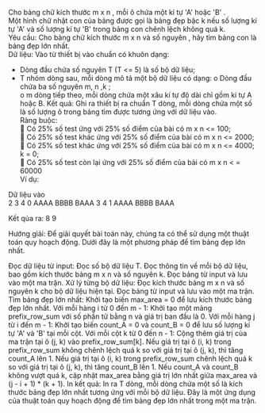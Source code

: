 Cho bảng chữ kích thước m x n , mỗi ô chứa một kí tự  'A' hoặc 'B' . <br>
Một hình chữ nhật con của bảng được gọi là bảng đẹp bậc k nếu số lượng kí tự  'A' và số lượng kí tự 'B' trong bảng con chênh lệch không quá k.<br>
Yêu cầu: Cho bảng chữ kích thước m x n và số nguyên , hãy tìm bảng con là bảng đẹp lớn nhất.<br>
Dữ liệu: Vào từ thiết bị vào chuẩn có khuôn dạng:
- Dòng đầu chứa số nguyên T (T <= 5) là số bộ dữ liệu;
- T nhóm dòng sau, mỗi dòng mô tả một bộ dữ liệu có dạng:
o Dòng đầu chứa ba số nguyên m, n ,k ;<br>
o m dòng tiếp theo, mỗi dòng chứa một xâu kí tự độ dài chỉ gồm kí tự A hoặc B.
Kết quả: Ghi ra thiết bị ra chuẩn T dòng, mỗi dòng chứa một số là số lượng ô trong bảng tìm được
tương ứng với dữ liệu vào.<br>
Ràng buộc:<br>
 Có 25% số test ứng với 25% số điểm của bài có m x n <= 100;<br>
 Có 25% số test khác ứng với 25% số điểm của bài có m x n <= 2000;<br>
 Có 25% số test khác ứng với 25% số điểm của bài có m x n <= 4000; k = 0;<br>
 Có 25% số test còn lại ứng với 25% số điểm của bài có m x n < = 60000<br>
Ví dụ:<br>

Dữ liệu vào <br>
2
3 4 0
AAAA
BBBB
BAAA
3 4 1
AAAA
BBBB
BAAA

Kết qủa ra:
8
9

Hướng giải:
Để giải quyết bài toán này, chúng ta có thể sử dụng một thuật toán quy hoạch động. Dưới đây là một phương pháp để tìm bảng đẹp lớn nhất.

Đọc dữ liệu từ input:
Đọc số bộ dữ liệu T.
Đọc thông tin về mỗi bộ dữ liệu, bao gồm kích thước bảng m x n và số nguyên k.
Đọc bảng từ input và lưu vào một ma trận.
Xử lý từng bộ dữ liệu:
Đọc kích thước bảng m x n và số nguyên k cho bộ dữ liệu hiện tại.
Đọc bảng từ input và lưu vào một ma trận.
Tìm bảng đẹp lớn nhất:
Khởi tạo biến max_area = 0 để lưu kích thước bảng đẹp lớn nhất.
Với mỗi hàng i từ 0 đến m - 1:
Khởi tạo một mảng prefix_row_sum với số phần tử bằng n và giá trị ban đầu là 0.
Với mỗi hàng j từ i đến m - 1:
Khởi tạo biến count_A = 0 và count_B = 0 để lưu số lượng kí tự 'A' và 'B' tại mỗi cột.
Với mỗi cột k từ 0 đến n - 1:
Cộng thêm giá trị của ma trận tại ô (j, k) vào prefix_row_sum[k].
Nếu giá trị tại ô (i, k) trong prefix_row_sum không chênh lệch quá k so với giá trị tại ô (j, k), thì tăng count_A lên 1.
Nếu giá trị tại ô (i, k) trong prefix_row_sum chênh lệch quá k so với giá trị tại ô (j, k), thì tăng count_B lên 1.
Nếu count_A và count_B không vượt quá k, cập nhật max_area bằng giá trị lớn nhất giữa max_area và (j - i + 1) * (k + 1).
In kết quả:
In ra T dòng, mỗi dòng chứa một số là kích thước bảng đẹp lớn nhất tương ứng với mỗi bộ dữ liệu.
Đây là một ứng dụng của thuật toán quy hoạch động để tìm bảng đẹp lớn nhất trong một ma trận.